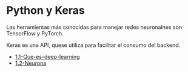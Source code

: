 # Python y Keras

Las herramientas más conocidas para manejar redes neuronalnes son TensorFlow y PyTorch.

Keras es una API, quese utiliza para facilitar el consumo del backend.

[comment]:STARTING_GENERATED_TOC

* [1.1-Que-es-deep-learning](<./content/1.1-Que-es-deep-learning.md>)
* [1.2-Neurona](<./content/1.2-Neurona.md>)

[comment]:ENDING_GENERATED_TOC